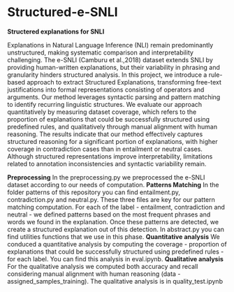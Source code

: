 # Structured-e-SNLI
**Structered explanations for SNLI** 

Explanations in Natural Language Inference (NLI) remain predominantly unstructured, making systematic comparison and interpretability challenging.
The e-SNLI (Camburu et al.,2018) dataset extends SNLI by providing human-written explanations, but their variability in phrasing and granularity hinders structured analysis. 
In this project, we introduce a rule-based approach to extract Structured Explanations, transforming free-text justifications into formal representations consisting of operators and arguments. Our method leverages syntactic parsing and pattern matching to identify recurring linguistic structures.
We evaluate our approach quantitatively by measuring dataset coverage, which refers to the proportion of explanations that could be successfully structured using predefined rules, and qualitatively through manual alignment with human reasoning. The results indicate that our method effectively captures structured reasoning for a significant portion of explanations, with higher coverage in contradiction cases than in entailment or neutral cases. 
Although structured representations improve interpretability, limitations related to annotation inconsistencies and syntactic variability remain.

**Preprocessing**
In the preprocessing.py we preprocessed the e-SNLI dataset according to our needs of computation.
**Patterns Matching**
In the folder patterns of this repository you can find entailment.py, contradiction.py and neutral.py. These three files are key for our pattern matching computation. For each of the label - entailment, contradiction and neutral - we defined patterns based on the most frequent phrases and words we found in the explanation. Once these patterns are detected, we create a structured explanation out of this detection. In abstract.py you can find utilities functions that we use in this phase.
**Quantitative analysis**
We conduced a quantitative analysis by computing the coverage - proportion of explanations that could be successfully structured using predefined rules - for each label. You can find this analysis in eval.ipynb.
**Qualitative analysis**
For the qualitative analysis we computed both accuracy and recall considering manual alignment with human reasoning (data - assigned_samples_training). The qualitative analysis is in quality_test.ipynb
